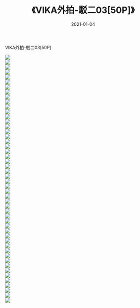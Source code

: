 ﻿---
layout: post
title:  《VIKA外拍-駁二03[50P]》
date:   2021-01-04
img: http://img.660000.xyz/Sharelink/唯美/2021/VIKA外拍-駁二03[50P]/000.jpg
categories: [美女, 清纯, 唯美]
---

VIKA外拍-駁二03[50P]

  ![](http://img.660000.xyz/Sharelink/唯美/2021/VIKA外拍-駁二03[50P]/001.jpg) <br> ![](http://img.660000.xyz/Sharelink/唯美/2021/VIKA外拍-駁二03[50P]/002.jpg) <br> ![](http://img.660000.xyz/Sharelink/唯美/2021/VIKA外拍-駁二03[50P]/003.jpg) <br> ![](http://img.660000.xyz/Sharelink/唯美/2021/VIKA外拍-駁二03[50P]/004.jpg) <br> ![](http://img.660000.xyz/Sharelink/唯美/2021/VIKA外拍-駁二03[50P]/005.jpg) <br> ![](http://img.660000.xyz/Sharelink/唯美/2021/VIKA外拍-駁二03[50P]/006.jpg) <br> ![](http://img.660000.xyz/Sharelink/唯美/2021/VIKA外拍-駁二03[50P]/007.jpg) <br> ![](http://img.660000.xyz/Sharelink/唯美/2021/VIKA外拍-駁二03[50P]/008.jpg) <br> ![](http://img.660000.xyz/Sharelink/唯美/2021/VIKA外拍-駁二03[50P]/009.jpg) <br> ![](http://img.660000.xyz/Sharelink/唯美/2021/VIKA外拍-駁二03[50P]/010.jpg) <br> ![](http://img.660000.xyz/Sharelink/唯美/2021/VIKA外拍-駁二03[50P]/011.jpg) <br> ![](http://img.660000.xyz/Sharelink/唯美/2021/VIKA外拍-駁二03[50P]/012.jpg) <br> ![](http://img.660000.xyz/Sharelink/唯美/2021/VIKA外拍-駁二03[50P]/013.jpg) <br> ![](http://img.660000.xyz/Sharelink/唯美/2021/VIKA外拍-駁二03[50P]/014.jpg) <br> ![](http://img.660000.xyz/Sharelink/唯美/2021/VIKA外拍-駁二03[50P]/015.jpg) <br> ![](http://img.660000.xyz/Sharelink/唯美/2021/VIKA外拍-駁二03[50P]/016.jpg) <br> ![](http://img.660000.xyz/Sharelink/唯美/2021/VIKA外拍-駁二03[50P]/017.jpg) <br> ![](http://img.660000.xyz/Sharelink/唯美/2021/VIKA外拍-駁二03[50P]/018.jpg) <br> ![](http://img.660000.xyz/Sharelink/唯美/2021/VIKA外拍-駁二03[50P]/019.jpg) <br> ![](http://img.660000.xyz/Sharelink/唯美/2021/VIKA外拍-駁二03[50P]/020.jpg) <br> ![](http://img.660000.xyz/Sharelink/唯美/2021/VIKA外拍-駁二03[50P]/021.jpg) <br> ![](http://img.660000.xyz/Sharelink/唯美/2021/VIKA外拍-駁二03[50P]/022.jpg) <br> ![](http://img.660000.xyz/Sharelink/唯美/2021/VIKA外拍-駁二03[50P]/023.jpg) <br> ![](http://img.660000.xyz/Sharelink/唯美/2021/VIKA外拍-駁二03[50P]/024.jpg) <br> ![](http://img.660000.xyz/Sharelink/唯美/2021/VIKA外拍-駁二03[50P]/025.jpg) <br> ![](http://img.660000.xyz/Sharelink/唯美/2021/VIKA外拍-駁二03[50P]/026.jpg) <br> ![](http://img.660000.xyz/Sharelink/唯美/2021/VIKA外拍-駁二03[50P]/027.jpg) <br> ![](http://img.660000.xyz/Sharelink/唯美/2021/VIKA外拍-駁二03[50P]/028.jpg) <br> ![](http://img.660000.xyz/Sharelink/唯美/2021/VIKA外拍-駁二03[50P]/029.jpg) <br> ![](http://img.660000.xyz/Sharelink/唯美/2021/VIKA外拍-駁二03[50P]/030.jpg) <br> ![](http://img.660000.xyz/Sharelink/唯美/2021/VIKA外拍-駁二03[50P]/031.jpg) <br> ![](http://img.660000.xyz/Sharelink/唯美/2021/VIKA外拍-駁二03[50P]/032.jpg) <br> ![](http://img.660000.xyz/Sharelink/唯美/2021/VIKA外拍-駁二03[50P]/033.jpg) <br> ![](http://img.660000.xyz/Sharelink/唯美/2021/VIKA外拍-駁二03[50P]/034.jpg) <br> ![](http://img.660000.xyz/Sharelink/唯美/2021/VIKA外拍-駁二03[50P]/035.jpg) <br> ![](http://img.660000.xyz/Sharelink/唯美/2021/VIKA外拍-駁二03[50P]/036.jpg) <br> ![](http://img.660000.xyz/Sharelink/唯美/2021/VIKA外拍-駁二03[50P]/037.jpg) <br> ![](http://img.660000.xyz/Sharelink/唯美/2021/VIKA外拍-駁二03[50P]/038.jpg) <br> ![](http://img.660000.xyz/Sharelink/唯美/2021/VIKA外拍-駁二03[50P]/039.jpg) <br> ![](http://img.660000.xyz/Sharelink/唯美/2021/VIKA外拍-駁二03[50P]/040.jpg) <br> ![](http://img.660000.xyz/Sharelink/唯美/2021/VIKA外拍-駁二03[50P]/041.jpg) <br> ![](http://img.660000.xyz/Sharelink/唯美/2021/VIKA外拍-駁二03[50P]/042.jpg) <br> ![](http://img.660000.xyz/Sharelink/唯美/2021/VIKA外拍-駁二03[50P]/043.jpg) <br> ![](http://img.660000.xyz/Sharelink/唯美/2021/VIKA外拍-駁二03[50P]/044.jpg) <br> ![](http://img.660000.xyz/Sharelink/唯美/2021/VIKA外拍-駁二03[50P]/045.jpg) <br> ![](http://img.660000.xyz/Sharelink/唯美/2021/VIKA外拍-駁二03[50P]/046.jpg) <br> ![](http://img.660000.xyz/Sharelink/唯美/2021/VIKA外拍-駁二03[50P]/047.jpg) <br> ![](http://img.660000.xyz/Sharelink/唯美/2021/VIKA外拍-駁二03[50P]/048.jpg) <br> ![](http://img.660000.xyz/Sharelink/唯美/2021/VIKA外拍-駁二03[50P]/049.jpg) <br> ![](http://img.660000.xyz/Sharelink/唯美/2021/VIKA外拍-駁二03[50P]/050.jpg) <br>